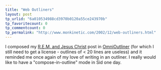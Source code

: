 ```yaml
---
title: "Web Outliners"
layout: post
tp_urlid: "6a010534988cd3970b0120a55ce243970b"
tp_favoritecount: 0
tp_commentcount: 0
tp_permalink: "http://www.monkinetic.com/2002/12/web-outliners.html"
---
```

I composed my <a href="http://www.redmonk.net/monkinetic/2002/12/20#item1652">R.E.M. and Jesus Christ</a> post in <a href="http://www.omnigroup.com/applications/omnioutliner/">OmniOutliner</a> (for which I still need to get a license - outlines of &lt; 20 lines are useless) and it reminded me once again of my love of writing in an outliner. I really would like to have a &quot;compose-in-outline&quot; mode in Sid one day.
